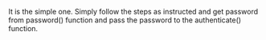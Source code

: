 It is the simple one. Simply follow the steps as instructed and get password from password() function and pass the password to the authenticate() function.